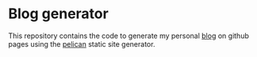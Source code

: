 # Blog generator

This repository contains the code to generate my personal [blog](http://geonik.github.io) on
github pages using the [pelican](https://github.com/getpelican/pelican) static site generator.
